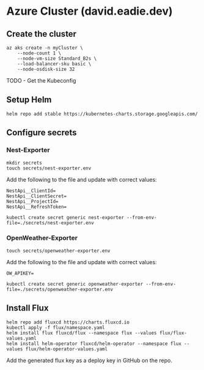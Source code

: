 # Azure Cluster (david.eadie.dev)

## Create the cluster

```
az aks create -n myCluster \
    --node-count 1 \
    --node-vm-size Standard_B2s \
    --load-balancer-sku basic \
    --node-osdisk-size 32
```

TODO - Get the Kubeconfig

## Setup Helm
```
helm repo add stable https://kubernetes-charts.storage.googleapis.com/
```

## Configure secrets

### Nest-Exporter
```
mkdir secrets
touch secrets/nest-exporter.env
```

Add the following to the file and update with correct values:

```
NestApi__ClientId=
NestApi__ClientSecret=
NestApi__ProjectId=
NestApi__RefreshToken=
```

```
kubectl create secret generic nest-exporter --from-env-file=./secrets/nest-exporter.env
```

### OpenWeather-Exporter
```
touch secrets/openweather-exporter.env
```

Add the following to the file and update with correct values:

```
OW_APIKEY=
```

```
kubectl create secret generic openweather-exporter --from-env-file=./secrets/openweather-exporter.env
```

## Install Flux
```
helm repo add fluxcd https://charts.fluxcd.io
kubectl apply -f flux/namespace.yaml
helm install flux fluxcd/flux --namespace flux --values flux/flux-values.yaml
helm install helm-operator fluxcd/helm-operator --namespace flux --values flux/helm-operator-values.yaml
```

Add the generated flux key as a deploy key in GitHub on the repo.

